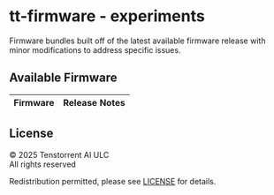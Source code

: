 # tt-firmware - experiments
Firmware bundles built off of the latest available firmware release with minor modifications to address specific issues.

## Available Firmware

| Firmware | Release Notes |
| --- | --- | 



## License
© 2025 Tenstorrent AI ULC<br/>
All rights reserved

Redistribution permitted, please see [LICENSE](LICENSE) for details.
